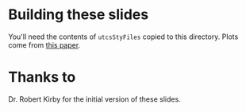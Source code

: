 # Building these slides

You'll need the contents of `utcsStyFiles` copied to this directory.
Plots come from [this paper](https://bensepanski.github.io/publication/IN-SUBMISSION-Finite-elements-for-Helmholtz-equations-with-a-nonlocal-boundary-condition).

# Thanks to

Dr. Robert Kirby for the initial version of these slides.
